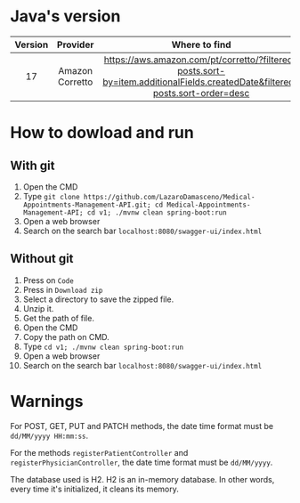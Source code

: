 # Java's version

|Version|Provider|Where to find|
|:-:|:-:|:-:|
|17|Amazon Corretto|https://aws.amazon.com/pt/corretto/?filtered-posts.sort-by=item.additionalFields.createdDate&filtered-posts.sort-order=desc|

# How to dowload and run

## With git

1. Open the CMD 
2. Type `git clone https://github.com/LazaroDamasceno/Medical-Appointments-Management-API.git; cd Medical-Appointments-Management-API; cd v1; ./mvnw clean spring-boot:run`
3. Open a web browser
4. Search on the search bar `localhost:8080/swagger-ui/index.html`

## Without git

1. Press on `Code`
2. Press in `Download zip`
3. Select a directory to save the zipped file.
4. Unzip it.
5. Get the path of file.
6. Open the CMD 
7. Copy the path on CMD.
8. Type `cd v1; ./mvnw clean spring-boot:run`
9. Open a web browser
10. Search on the search bar `localhost:8080/swagger-ui/index.html`

# Warnings

For POST, GET, PUT and PATCH methods, the date time format must be `dd/MM/yyyy HH:mm:ss`. 

For the methods `registerPatientController` and `registerPhysicianController`, the date time format must be `dd/MM/yyyy`. 

The database used is H2. H2 is an in-memory database. In other words, every time it's initialized, it cleans its memory.
